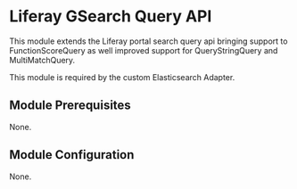 # Liferay GSearch Query API

This module extends the Liferay portal search query api bringing support to FunctionScoreQuery as well improved support for QueryStringQuery and MultiMatchQuery.

This module is required by the custom Elasticsearch Adapter.

## Module Prerequisites

None.

## Module Configuration

None.